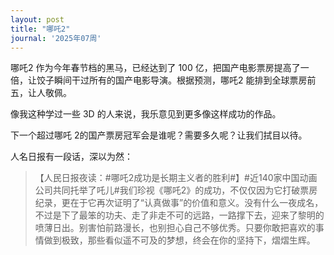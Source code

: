 ```yaml
---
layout: post
title: "哪吒2"
journal: '2025年07周'
---
```


哪吒2 作为今年春节档的黑马，已经达到了 100 亿，把国产电影票房提高了一倍，让饺子瞬间干过所有的国产电影导演。根据预测，哪吒2 能排到全球票房前五，让人敬佩。

像我这种学过一些 3D 的人来说，我乐意见到更多像这样成功的作品。

下一个超过哪吒 2的国产票房冠军会是谁呢？需要多久呢？让我们拭目以待。

人名日报有一段话，深以为然：

>【人民日报夜读：#哪吒2成功是长期主义者的胜利#】#近140家中国动画公司共同托举了吒儿#我们珍视《哪吒2》的成功，不仅仅因为它打破票房纪录，更在于它再次证明了“认真做事”的价值和意义。没有什么一夜成名，不过是下了最笨的功夫、走了非走不可的远路，一路撑下去，迎来了黎明的喷薄日出。别害怕前路漫长，也别担心自己不够优秀。只要你敢把喜欢的事情做到极致，那些看似遥不可及的梦想，终会在你的坚持下，熠熠生辉。
